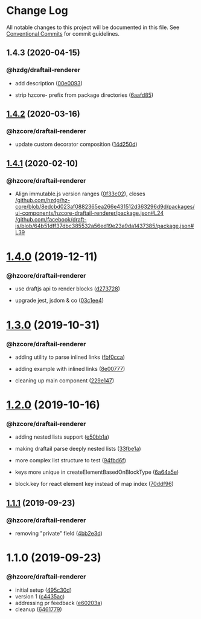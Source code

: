 # Change Log

All notable changes to this project will be documented in this file.
See [Conventional Commits](https://conventionalcommits.org) for commit guidelines.

## 1.4.3 (2020-04-15)


### @hzdg/draftail-renderer

* add description ([00e0093](https://github.com/hzdg/hz-core/commit/00e0093))

* strip hzcore- prefix from package directories ([6aafd85](https://github.com/hzdg/hz-core/commit/6aafd85))


## [1.4.2](https://github.com/hzdg/hz-core/compare/@hzcore/draftail-renderer@1.4.1...@hzcore/draftail-renderer@1.4.2) (2020-03-16)


### @hzcore/draftail-renderer

* update custom decorator composition ([14d250d](https://github.com/hzdg/hz-core/commit/14d250d))


## [1.4.1](https://github.com/hzdg/hz-core/compare/@hzcore/draftail-renderer@1.4.0...@hzcore/draftail-renderer@1.4.1) (2020-02-10)


### @hzcore/draftail-renderer

* Align immutable.js version ranges ([0f33c02](https://github.com/hzdg/hz-core/commit/0f33c02)), closes [/github.com/hzdg/hz-core/blob/8edcbd023af0882365ea266e431512d363296d9d/packages/ui-components/hzcore-draftail-renderer/package.json#L24](https://github.com//github.com/hzdg/hz-core/blob/8edcbd023af0882365ea266e431512d363296d9d/packages/ui-components/hzcore-draftail-renderer/package.json/issues/L24) [/github.com/facebook/draft-js/blob/64b51dff37dbc385532a56ed19e23a9da1437385/package.json#L39](https://github.com//github.com/facebook/draft-js/blob/64b51dff37dbc385532a56ed19e23a9da1437385/package.json/issues/L39)


# [1.4.0](https://github.com/hzdg/hz-core/compare/@hzcore/draftail-renderer@1.3.0...@hzcore/draftail-renderer@1.4.0) (2019-12-11)


### @hzcore/draftail-renderer

* use draftjs api to render blocks ([d273728](https://github.com/hzdg/hz-core/commit/d273728))

* upgrade jest, jsdom & co ([03c1ee4](https://github.com/hzdg/hz-core/commit/03c1ee4))


# [1.3.0](https://github.com/hzdg/hz-core/compare/@hzcore/draftail-renderer@1.2.0...@hzcore/draftail-renderer@1.3.0) (2019-10-31)


### @hzcore/draftail-renderer

* adding utility to parse inlined links ([fbf0cca](https://github.com/hzdg/hz-core/commit/fbf0cca))

* adding example with inlined links ([8e00777](https://github.com/hzdg/hz-core/commit/8e00777))
* cleaning up main component ([229e147](https://github.com/hzdg/hz-core/commit/229e147))


# [1.2.0](https://github.com/hzdg/hz-core/compare/@hzcore/draftail-renderer@1.1.1...@hzcore/draftail-renderer@1.2.0) (2019-10-16)


### @hzcore/draftail-renderer

* adding nested lists support ([e50bb1a](https://github.com/hzdg/hz-core/commit/e50bb1a))
* making draftail parse deeply nested lists ([33fbe1a](https://github.com/hzdg/hz-core/commit/33fbe1a))

* more complex list structure to test ([94fbd6f](https://github.com/hzdg/hz-core/commit/94fbd6f))
* keys more unique in createElementBasedOnBlockType ([6a64a5e](https://github.com/hzdg/hz-core/commit/6a64a5e))
* block.key for react element key instead of map index ([70ddf96](https://github.com/hzdg/hz-core/commit/70ddf96))


## [1.1.1](https://github.com/hzdg/hz-core/compare/@hzcore/draftail-renderer@1.1.0...@hzcore/draftail-renderer@1.1.1) (2019-09-23)


### @hzcore/draftail-renderer

* removing "private" field ([4bb2e3d](https://github.com/hzdg/hz-core/commit/4bb2e3d))


# 1.1.0 (2019-09-23)


### @hzcore/draftail-renderer

* initial setup ([495c30d](https://github.com/hzdg/hz-core/commit/495c30d))
* version 1 ([c4435ac](https://github.com/hzdg/hz-core/commit/c4435ac))
* addressing pr feedback ([e60203a](https://github.com/hzdg/hz-core/commit/e60203a))
* cleanup ([6461779](https://github.com/hzdg/hz-core/commit/6461779))
